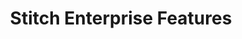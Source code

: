 ---
title: Stitch Enterprise Features
permalink: /account-security/stitch-enterprise-features
keywords: enterprise stitch enterprise mission-critical ent
layout: general

summary: "Guides for all of the features included in Stitch's Enterprise plan."
toc: true

type: "enterprise"
weight: 1

enterprise: true
enterprise-cta:
  title: "Stitch Enterprise features"
  copy: "The features listed in this guide are available during the free trial or for customers on an Enterprise plan."

intro: |
  {% include misc/data-files.html %}

  For mission-critical applications, Stitch offers the Enterprise plan. Stitch Enterprise plans can include the features listed below, along with custom integrations and row volumes, priority support, and more.

sections:
  - title: "Feature list"
    anchor: "feature-list"
    content: |
      The features listed below are available during the free trial or for customers on an Enterprise plan.

      **Note**: After the free trial ends, access to these features will be revoked.

      {% assign enterprise-features = site.data.stitch.subscription-plans.enterprise.features %}
      {% assign enterprise-docs = site.documents | where:"enterprise",true %}

      {% for feature in enterprise-features %}
      ### {{ feature.category }} {#{{ feature.category | slugify }}}

      {% for guide in feature.guides %}
      {% for enterprise-doc in enterprise-docs %}
      {% if enterprise-doc.key == guide.key %}
      - [**{% if guide.title %}{{ guide.title }}{% else %}{{ enterprise-doc.title }}{% endif %}**]({{ enterprise-doc.url | prepend: site.baseurl }}):
      {% if guide.summary %}{{ guide.summary | flatify }}{% else %}{{ enterprise-doc.summary }}{% endif %}
      {% endif %}
      {% endfor %}
      {% endfor %}

      {% endfor %}

  - title: "Compare all plans"
    anchor: "compare-all-plans"
    content: |
      To compare all of Stitch's plans, refer to our [pricing page]({{ site.pricing }}){:target="new"}.
---